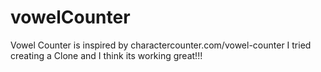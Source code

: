 # vowelCounter
Vowel Counter is inspired by charactercounter.com/vowel-counter
I tried creating a Clone and I think its working great!!!
